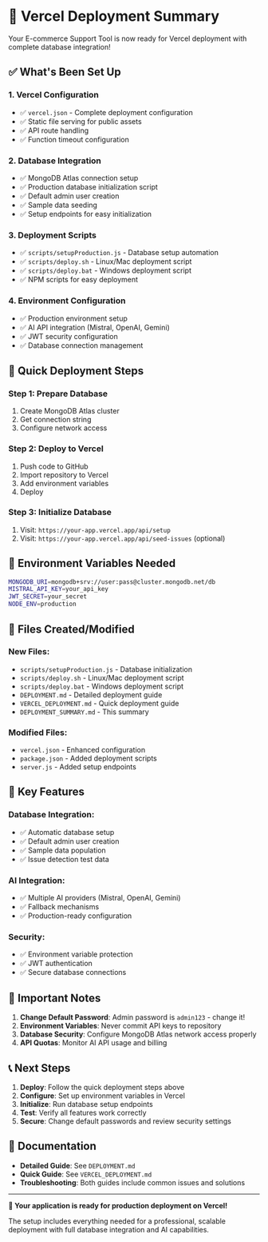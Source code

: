 # 🚀 Vercel Deployment Summary

Your E-commerce Support Tool is now ready for Vercel deployment with complete database integration!

## ✅ What's Been Set Up

### 1. **Vercel Configuration**
- ✅ `vercel.json` - Complete deployment configuration
- ✅ Static file serving for public assets
- ✅ API route handling
- ✅ Function timeout configuration

### 2. **Database Integration**
- ✅ MongoDB Atlas connection setup
- ✅ Production database initialization script
- ✅ Default admin user creation
- ✅ Sample data seeding
- ✅ Setup endpoints for easy initialization

### 3. **Deployment Scripts**
- ✅ `scripts/setupProduction.js` - Database setup automation
- ✅ `scripts/deploy.sh` - Linux/Mac deployment script
- ✅ `scripts/deploy.bat` - Windows deployment script
- ✅ NPM scripts for easy deployment

### 4. **Environment Configuration**
- ✅ Production environment setup
- ✅ AI API integration (Mistral, OpenAI, Gemini)
- ✅ JWT security configuration
- ✅ Database connection management

## 🚀 Quick Deployment Steps

### Step 1: Prepare Database
1. Create MongoDB Atlas cluster
2. Get connection string
3. Configure network access

### Step 2: Deploy to Vercel
1. Push code to GitHub
2. Import repository to Vercel
3. Add environment variables
4. Deploy

### Step 3: Initialize Database
1. Visit: `https://your-app.vercel.app/api/setup`
2. Visit: `https://your-app.vercel.app/api/seed-issues` (optional)

## 🔧 Environment Variables Needed

```bash
MONGODB_URI=mongodb+srv://user:pass@cluster.mongodb.net/db
MISTRAL_API_KEY=your_api_key
JWT_SECRET=your_secret
NODE_ENV=production
```

## 📁 Files Created/Modified

### New Files:
- `scripts/setupProduction.js` - Database initialization
- `scripts/deploy.sh` - Linux/Mac deployment script
- `scripts/deploy.bat` - Windows deployment script
- `DEPLOYMENT.md` - Detailed deployment guide
- `VERCEL_DEPLOYMENT.md` - Quick deployment guide
- `DEPLOYMENT_SUMMARY.md` - This summary

### Modified Files:
- `vercel.json` - Enhanced configuration
- `package.json` - Added deployment scripts
- `server.js` - Added setup endpoints

## 🎯 Key Features

### Database Integration:
- ✅ Automatic database setup
- ✅ Default admin user creation
- ✅ Sample data population
- ✅ Issue detection test data

### AI Integration:
- ✅ Multiple AI providers (Mistral, OpenAI, Gemini)
- ✅ Fallback mechanisms
- ✅ Production-ready configuration

### Security:
- ✅ Environment variable protection
- ✅ JWT authentication
- ✅ Secure database connections

## 🚨 Important Notes

1. **Change Default Password**: Admin password is `admin123` - change it!
2. **Environment Variables**: Never commit API keys to repository
3. **Database Security**: Configure MongoDB Atlas network access properly
4. **API Quotas**: Monitor AI API usage and billing

## 📞 Next Steps

1. **Deploy**: Follow the quick deployment steps above
2. **Configure**: Set up environment variables in Vercel
3. **Initialize**: Run database setup endpoints
4. **Test**: Verify all features work correctly
5. **Secure**: Change default passwords and review security settings

## 📖 Documentation

- **Detailed Guide**: See `DEPLOYMENT.md`
- **Quick Guide**: See `VERCEL_DEPLOYMENT.md`
- **Troubleshooting**: Both guides include common issues and solutions

---

**🎉 Your application is ready for production deployment on Vercel!**

The setup includes everything needed for a professional, scalable deployment with full database integration and AI capabilities.
